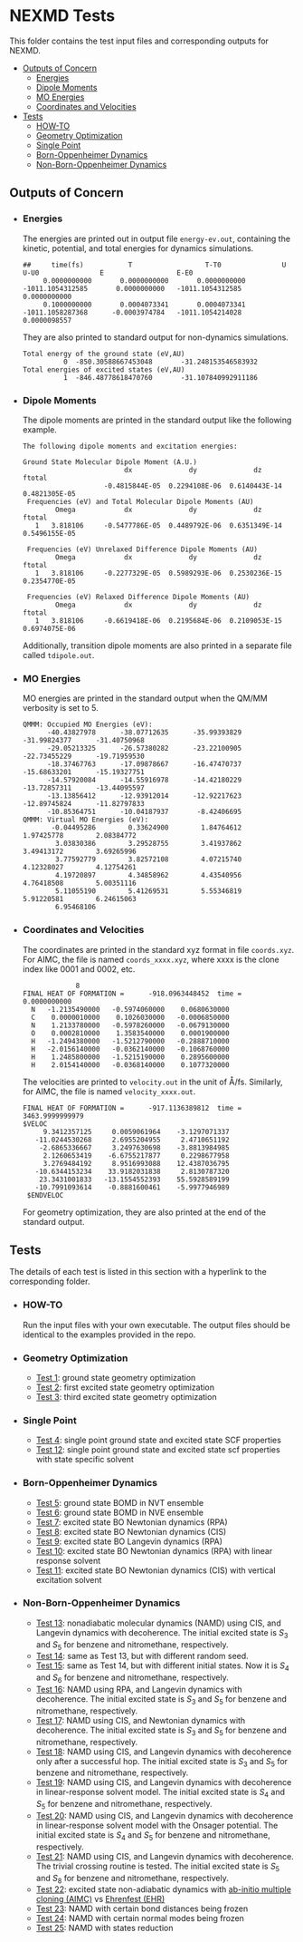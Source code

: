 # NEXMD Tests

This folder contains the test input files and corresponding outputs for NEXMD.

- [Outputs of Concern](#outputs-of-concern)
  - [Energies](#energies)
  - [Dipole Moments](#dipole-moments)
  - [MO Energies](#mo-energies)
  - [Coordinates and Velocities](#coordinates-and-velocities)
- [Tests](#tests)
  - [HOW-TO](#how-to)
  - [Geometry Optimization](#geometry-optimization)
  - [Single Point](#single-point)
  - [Born-Oppenheimer Dynamics](#born-oppenheimer-dynamics)
  - [Non-Born-Oppenheimer Dynamics](#non-born-oppenheimer-dynamics)

## Outputs of Concern

- ### Energies

  The energies are printed out in output file `energy-ev.out`, containing the
  kinetic, potential, and total energies for dynamics simulations.

  ```text
  ##     time(fs)           T                  T-T0               U                  U-U0               E                  E-E0
       0.0000000000       0.0000000000       0.0000000000   -1011.1054312585       0.0000000000   -1011.1054312585       0.0000000000
       0.1000000000       0.0004073341       0.0004073341   -1011.1058287368      -0.0003974784   -1011.1054214028       0.0000098557
  ```

  They are also printed to standard output for non-dynamics simulations.

  ```text
  Total energy of the ground state (eV,AU)
            0  -850.30588667453048       -31.248153546583932 
  Total energies of excited states (eV,AU)
            1  -846.48778618470760       -31.107840992911186
  ```

- ### Dipole Moments
  
  The dipole moments are printed in the standard output like the following
  example.

  ```text
  The following dipole moments and excitation energies:
  
  Ground State Molecular Dipole Moment (A.U.)
                           dx              dy              dz          ftotal
                      -0.4815844E-05  0.2294108E-06  0.6140443E-14  0.4821305E-05
   Frequencies (eV) and Total Molecular Dipole Moments (AU)
          Omega            dx              dy              dz          ftotal
     1   3.818106     -0.5477786E-05  0.4489792E-06  0.6351349E-14  0.5496155E-05
  
   Frequencies (eV) Unrelaxed Difference Dipole Moments (AU)
          Omega            dx              dy              dz          ftotal
     1   3.818106     -0.2277329E-05  0.5989293E-06  0.2530236E-15  0.2354770E-05
  
   Frequencies (eV) Relaxed Difference Dipole Moments (AU)
          Omega            dx              dy              dz          ftotal
     1   3.818106     -0.6619418E-06  0.2195684E-06  0.2109053E-15  0.6974075E-06
  ```

  Additionally, transition dipole moments are also printed in a separate file
  called `tdipole.out`.

- ### MO Energies
  
  MO energies are printed in the standard output when the QM/MM verbosity is
  set to 5.

  ```text
  QMMM: Occupied MO Energies (eV):
        -40.43827978      -38.07712635      -35.99393829      -31.99824377      -31.40750968
        -29.05213325      -26.57380282      -23.22100905      -22.73455229      -19.71959530
        -18.37467763      -17.09878667      -16.47470737      -15.68633201      -15.19327751
        -14.57920084      -14.55916978      -14.42180229      -13.72857311      -13.44095597
        -13.13856412      -12.93912014      -12.92217623      -12.89745824      -11.82797833
        -10.85364751      -10.04187937       -8.42406695
  QMMM: Virtual MO Energies (eV):
         -0.04495286        0.33624900        1.84764612        1.97425778        2.08384772
          3.03830386        3.29528755        3.41937862        3.49413172        3.69265996
          3.77592779        3.82572108        4.07215740        4.12328027        4.12754261
          4.19720897        4.34858962        4.43540956        4.76418508        5.00351116
          5.11055190        5.41269531        5.55346819        5.91220581        6.24615063
          6.95468106
  ```

- ### Coordinates and Velocities

  The coordinates are printed in the standard xyz format in file `coords.xyz`.
  For AIMC, the file is named `coords_xxxx.xyz`, where xxxx is the clone index
  like 0001 and 0002, etc.

  ```text
               8
  FINAL HEAT OF FORMATION =      -918.0963448452  time =       0.0000000000
    N   -1.2135490000   -0.5974060000    0.0680630000
    C    0.0000010000    0.1026030000   -0.0006850000
    N    1.2133780000   -0.5978260000   -0.0679130000
    O    0.0002810000    1.3583540000    0.0001900000
    H   -1.2494380000   -1.5212790000   -0.2888710000
    H   -2.0156140000   -0.0362140000   -0.1068760000
    H    1.2485800000   -1.5215190000    0.2895600000
    H    2.0154140000   -0.0368140000    0.1077320000
  ```

  The velocities are printed to `velocity.out` in the unit of Å/fs. Similarly,
  for AIMC, the file is named `velocity_xxxx.out`.

  ```text
  FINAL HEAT OF FORMATION =      -917.1136389812  time =    3463.9999999979
  $VELOC
       9.3412357125     0.0059061964    -3.1297071337
     -11.0244530268     2.6955204955     2.4710651192
      -2.6865336667     3.2497630698    -3.8813984985
       2.1260653419    -6.6755217877     0.2298677958
       3.2769484192     8.9516993088    12.4387036795
     -10.6344153234    33.9182031838     2.8130787320
      23.3431001833   -13.1554552393    55.5928589199
     -10.7991093614    -0.8881600461    -5.9977946989
   $ENDVELOC
   ```

  For geometry optimization, they are also printed at the end of the standard
  output.

## Tests

The details of each test is listed in this section with a hyperlink to the
corresponding folder.

- ### HOW-TO

  Run the input files with your own executable. The output files should be
  identical to the examples provided in the repo.  

- ### Geometry Optimization

  - [Test 1](geomopt/test1): ground state geometry optimization
  - [Test 2](geomopt/test2): first excited state geometry
    optimization
  - [Test 3](geomopt/test3): third excited state geometry
    optimization

- ### Single Point

  - [Test 4](singlepoint/test4): single point ground state and excited state
    SCF properties
  - [Test 12](singlepoint/test4): single point ground state and excited state
    scf properties with state specific solvent

- ### Born-Oppenheimer Dynamics

  - [Test 5](bodynamics/test5): ground state BOMD in NVT ensemble
  - [Test 6](bodynamics/test6): ground state BOMD in NVE ensemble
  - [Test 7](bodynamics/test7): excited state BO Newtonian dynamics (RPA)
  - [Test 8](bodynamics/test8): excited state BO Newtonian dynamics (CIS)
  - [Test 9](bodynamics/test9): excited state BO Langevin dynamics (RPA)
  - [Test 10](bodynamics/test10): excited state BO Newtonian dynamics (RPA) with
    linear response solvent
  - [Test 11](bodynamics/test11): excited state BO Newtonian dynamics (CIS) with
    vertical excitation solvent

- ### Non-Born-Oppenheimer Dynamics

  - [Test 13](nonbodynamics/test13): nonadiabatic molecular dynamics (NAMD)
    using CIS, and Langevin dynamics with decoherence. The initial excited
    state is $S_3$ and $S_5$ for benzene and nitromethane, respectively.
  - [Test 14](nonbodynamics/test14): same as Test 13, but with different random
    seed.
  - [Test 15](nonbodynamics/test15): same as Test 14, but with different
    initial states. Now it is $S_4$ and $S_6$ for benzene and nitromethane,
    respectively.
  - [Test 16](nonbodynamics/test16): NAMD using RPA, and Langevin dynamics with
    decoherence. The initial excited state is $S_3$ and $S_5$ for benzene and
    nitromethane, respectively.
  - [Test 17](nonbodynamics/test17): NAMD using CIS, and Newtonian dynamics
    with decoherence. The initial excited state is $S_3$ and $S_5$ for benzene
    and nitromethane, respectively.
  - [Test 18](nonbodynamics/test18): NAMD using CIS, and Langevin dynamics with
    decoherence only after a successful hop. The initial excited state is $S_3$
    and $S_5$ for benzene and nitromethane, respectively.
  - [Test 19](nonbodynamics/test19): NAMD using CIS, and Langevin dynamics with
    decoherence in linear-response solvent model. The initial excited state is
    $S_4$ and $S_5$ for benzene and nitromethane, respectively.
  - [Test 20](nonbodynamics/test20): NAMD using CIS, and Langevin dynamics with
    decoherence in linear-response solvent model with the Onsager potential.
    The initial excited state is $S_4$ and $S_5$ for benzene and nitromethane,
    respectively.
  - [Test 21](nonbodynamics/test22): NAMD using CIS, and Langevin dynamics with
    decoherence. The trivial crossing routine is tested. The initial excited
    state is $S_5$ and $S_8$ for benzene and nitromethane, respectively.
  - [Test 22](nonbodynamics/test22): excited state non-adiabatic dynamics with
    [ab-initio multiple cloning (AIMC)](nonbodynamics/test22/AIMC) vs
    [Ehrenfest (EHR)](nonbodynamics/test22/EHR)
  - [Test 23](nonbodynamics/test23): NAMD with certain bond distances being
    frozen
  - [Test 24](nonbodynamics/test24): NAMD with certain normal modes being
    frozen
  - [Test 25](nonbodynamics/test25): NAMD with states reduction
